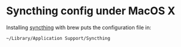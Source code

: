 # Syncthing config under MacOS X

Installing [syncthing](https://syncthing.net/) with brew puts the configuration file in:

`~/Library/Application Support/Syncthing`
